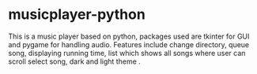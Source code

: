 # musicplayer-python
This is a music player based on python, packages used are tkinter for GUI and pygame for handling audio.
Features include
  change directory,
   queue song,
   displaying running time,
   list which shows all songs where user can scroll select song,
   dark and light theme .
  
